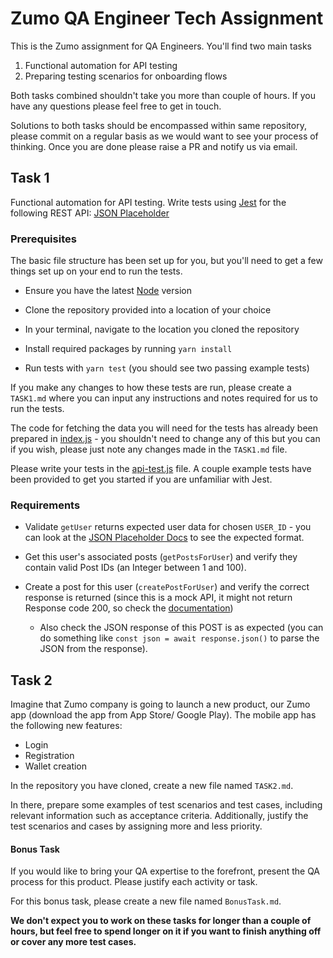 # Zumo QA Engineer Tech Assignment

This is the Zumo assignment for QA Engineers. 
You'll find two main tasks

1. Functional automation for API testing
2. Preparing testing scenarios for onboarding flows

Both tasks combined shouldn't take you more than couple of hours. If you have any questions please feel free to get in touch.

Solutions to both tasks should be encompassed within same repository, please commit on a regular basis as we would want to see your process of thinking.
Once you are done please raise a PR and notify us via email.

## Task 1

Functional automation for API testing. Write tests using [Jest](https://jestjs.io/) for the following REST API: [JSON Placeholder](https://jsonplaceholder.typicode.com/)

### Prerequisites

The basic file structure has been set up for you, but you'll need to get a few things set up on your end to run the tests.

* Ensure you have the latest [Node](https://nodejs.org/en/) version

* Clone the repository provided into a location of your choice

* In your terminal, navigate to the location you cloned the repository

* Install required packages by running `yarn install`

* Run tests with `yarn test` (you should see two passing example tests)

If you make any changes to how these tests are run, please create a `TASK1.md` where you can input any instructions and notes required for us to run the tests.

The code for fetching the data you will need for the tests has already been prepared in [index.js]('./index.js') - you shouldn't need to change any of this but you can if you wish, please just note any changes made in the `TASK1.md` file.

Please write your tests in the [api-test.js](./__tests__/api-test.js) file. A couple example tests have been provided to get you started if you are unfamiliar with Jest.

### Requirements

* Validate `getUser` returns expected user data for chosen `USER_ID` - you can look at the [JSON Placeholder Docs](https://jsonplaceholder.typicode.com/) to see the expected format.

* Get this user's associated posts (`getPostsForUser`) and verify they contain valid Post IDs (an Integer between 1 and 100).

* Create a post for this user (`createPostForUser`) and verify the correct response is returned (since this is a mock API, it might not return Response code 200, so check the [documentation](https://jsonplaceholder.typicode.com/))
  * Also check the JSON response of this POST is as expected (you can do something like `const json = await response.json()` to parse the JSON from the response).

## Task 2

Imagine that Zumo company is going to launch a new product, our Zumo app (download the app from App Store/ Google Play). The mobile app has the following new features:
* Login
* Registration
* Wallet creation

In the repository you have cloned, create a new file named `TASK2.md`.

In there, prepare some examples of test scenarios and test cases, including relevant information such as acceptance criteria. Additionally, justify the test scenarios and cases by assigning more and less priority.

#### Bonus Task
If you would like to bring your QA expertise to the forefront, present the QA process for this product. Please justify each activity or task.

For this bonus task, please create a new file named `BonusTask.md`.

**We don't expect you to work on these tasks for longer than a couple of hours, but feel free to spend longer on it if you want to finish anything off or cover any more test cases.**
